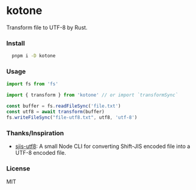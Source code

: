 # kotone

Transform file to UTF-8 by Rust.

### Install

```bash
  pnpm i -D kotone
```

### Usage

```ts
import fs from 'fs'

import { transform } from 'kotone' // or import `transformSync`

const buffer = fs.readFileSync('file.txt')
const utf8 = await transform(buffer)
fs.writeFileSync("file-utf8.txt", utf8, 'utf-8')
```

### Thanks/Inspiration

 - [sjis-utf8](https://github.com/jamesgordo/sjis-utf8): A small Node CLI for converting Shift-JIS encoded file into a UTF-8 encoded file.

### License

MIT
